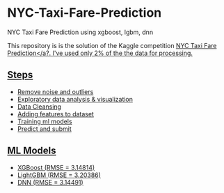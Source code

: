 # NYC-Taxi-Fare-Prediction
NYC Taxi Fare Prediction using xgboost, lgbm, dnn

This repository is is the solution of the Kaggle competition <a href = "https://www.kaggle.com/c/new-york-city-taxi-fare-prediction">NYC Taxi Fare Prediction</a?.
I've used only 2% of the the data for processing. 
  
## Steps
- Remove noise and outliers
- Exploratory data analysis & visualization
- Data Cleansing
- Adding features to dataset
- Training ml models
- Predict and submit
  
## ML Models
  
- XGBoost (RMSE = 3.14814)
- LightGBM (RMSE = 3.20386)
- DNN (RMSE = 3.14491)
